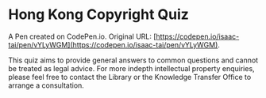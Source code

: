 # Hong Kong Copyright Quiz 

A Pen created on CodePen.io. Original URL: [https://codepen.io/isaac-tai/pen/vYLyWGM](https://codepen.io/isaac-tai/pen/vYLyWGM).

This quiz aims to provide general answers to common questions and cannot be treated as legal advice. For more indepth intellectual property enquiries, please feel free to contact the Library or the Knowledge Transfer Office to arrange a consultation.
